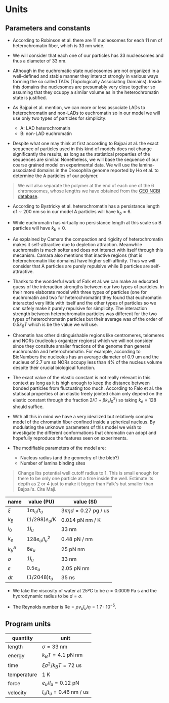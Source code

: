
# Units

## Parameters and constants

+ According to Robinson et al. there are 11 nucleosomes for each 11 nm of heterochromatin fiber, which is 33 nm wide.

+ We will consider that each one of our particles has 33 nucleosomes and thus a diameter of 33 nm.

+ Although in the euchromatic state nucleosomes are not organized in a well-defined and stable manner they interact strongly in various ways forming the so called TADs (Topologically Associating Domains). Inside this domains the nuclesomes are presumably very close together so assuming that they ocuppy a similar volume as in the heterochromatin state is justified.

+ As Bajpai et al. mention, we can more or less associate LADs to heterochromatin and non-LADs to euchromatin so in our model we will use only two types of particles for simplicity:
    + A: LAD heterochromatin
    + B: non-LAD euchromatin

+ Despite what one may think at first according to Bajpai at al. the exact sequence of particles used in this kind of models does not change significantly the results, as long as the statistical properties of the sequences are similar. Nonetheless, we will base the sequence of our coarse grained model on experimental data. We will use the lamina-associated domains in the Drosophila genome reported by Ho et al. to determine the A particles of our polymer.

> We will also separate the polymer at the end of each one of the 6 chromosomes, whose lengths we have obtained from the [GEO NCBI database](https://www.ncbi.nlm.nih.gov/gdv/browser/geo/?id=GSE16245).

+ According to Bystricky et al. heterochromatin has a persistance length of $\sim$ 200 nm so in our model A particles will have $k_b=6$.

+ While euchromatin has virtually no persistance length at this scale so B particles will have $k_b=0$.

+ As explained by Camara the compaction and rigidity of heterochromatin makes it self-attractive due to depletion attraction. Meanwhile euchromatin is much softer and does not interact with itself through this mecanism. Camara also mentions that inactive regions (that is heterochromatin like domains) have higher self-affinity. Thus we will consider that A particles are purely repulsive while B particles are self-attractive.

+ Thanks to the wonderful work of Falk et al. we can make an educated guess of the interaction strengths between our two types of particles. In their more elaborate model with three types of particles (one for euchromatin and two for heterochromatin) they found that euchromatin interacted very little with itself and the other types of particles so we can safely make it purely repulsive for simplicity. The interaction strength between heterochromatin particles was different for the two types of heterochromatin particles but their average was of the order of $0.5k_BT$ which is be the value we will use.

+ Chromatin has other distinguishable regions like centromeres, telomeres and NORs (nucleolus organizer regions) which we will not consider since they consitute smaller fractions of the genome than general euchromatin and heterochromatin. For example, according to BioNumbers the nucleolus has an average diameter of 0.9 $\text{um}$ and the nucleus of 2.7 $\text{um}$ so NORs occupy less than 4% of the nucleus volume despite their crucial biological function.

+ The exact value of the elastic constant is not really relevant in this context as long as it is high enough to keep the distance between bonded particles from fluctuating too much. According to Falo et al. the statiscal properties of an elastic freely jointed chain only depend on the elastic constant through the fraction $2/(1+\beta k_el_0^2)$ so taking $k_e=128$ should suffice.

+ With all this in mind we have a very idealized but relatively complex model of the chromatin fiber confined inside a spherical nucleus. By modulating the  unknown parameters of this model we wish to investigate the different conformations that chromatin can adopt and hopefully reproduce the  features seen on experiments.

+ The modifiable parameters of the model are:
    + Nucleus radius (and the geometry of the bleb?)
    + Number of lamina binding sites

> Change lbs potential well cutoff radius to 1. This is small enough for there to be only one particle at a time inside the well. Estimate its depth as 2 or 4 just to make it bigger than Falk's but smaller than Bajpai's. Cite Maji.

| name           | value (PU)             | value (SI)                        |
|----------------|------------------------|-----------------------------------|
| $\xi$          | $1m_u/t_u$             | $3\pi\eta d=0.27\text{ pg / us}$  |
| $k_B$          | $(1/298)e_u/\text{K}$  | $0.014\text{ pN nm / K}$          |
| $l_0$          | $1l_u$                 | $33\text{ nm}$                    |
| $k_e$          | $128e_u/l_u^2$         | $0.48\text{ pN / nm}$             |
| $k_b^A$        | $6e_u$                 | $25\text{ pN nm}$                 |
| $\sigma$       | $1l_u$                 | $33\text{ nm}$                    |
| $\varepsilon$  | $0.5e_u$               | $2.05\text{ pN nm}$               |
| $dt$           | $(1/2048)t_u$          | $35\text{ ns}$                    |

+ We take the viscosity of water at 25ºC to be $\eta=0.0009\text{ Pa s}$ and the hydrodynamic radius to be $d=\sigma$.

+ The Reynolds number is $\text{Re}=\rho v_ul_u/\eta=1.7\cdot 10^{-5}$.

## Program units

| quantity     | unit                              |
|--------------|-----------------------------------|
| length       | $\sigma=33\text{ nm}$             |
| energy       | $k_BT=4.1\text{ pN nm}$           |
| time         | $\xi\sigma^2/k_BT=72\text{ us}$   |
| temperature  | $1\text{ K}$                      |
| force        | $e_u/l_u=0.12\text{ pN}$          |
| velocity     | $l_u/t_u=0.46\text{ nm / us}$     |
